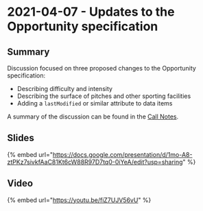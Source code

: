 # 2021-04-07 - Updates to the Opportunity specification

## Summary

Discussion focused on three proposed changes to the Opportunity specification:

* Describing difficulty and intensity
* Describing the surface of pitches and other sporting facilities
* Adding a `lastModified` or similar attribute to data items

A summary of the discussion can be found in the [Call Notes](https://docs.google.com/document/d/1do7wcPLRiFtLGxncAq5nXSo5HaibQ4HkoK1ZFkv3CNs/edit?usp=sharing).

## Slides

{% embed url="https://docs.google.com/presentation/d/1mo-A8-ztPKz7sivkfAaC81Kt6cW88R97D7tq0-0iYeA/edit?usp=sharing" %}

## Video

{% embed url="https://youtu.be/fiZ7UJV56vU" %}



